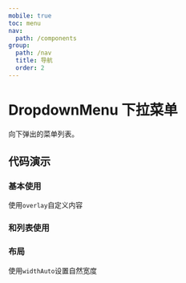 ```yaml
---
mobile: true
toc: menu
nav:
  path: /components
group:
  path: /nav
  title: 导航
  order: 2
---
```


# DropdownMenu 下拉菜单

向下弹出的菜单列表。

## 代码演示

### 基本使用

使用`overlay`自定义内容

<code src="./demo/demo1.tsx"></code>

### 和列表使用

<code src="./demo/demo2.tsx"></code>

### 布局

使用`widthAuto`设置自然宽度

<code src="./demo/demo3.tsx"></code>

<API src="./DropdownMenu.tsx" props="className|style|widthAuto"></API>

<API src="../DropdownMenuItem/DropdownMenuItem.tsx" props="active|arrow|children|disableRipple|overlay"></API>

